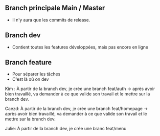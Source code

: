 ## Branch principale Main / Master
- Il n'y aura que les commits de release.

## Branch dev
- Contient toutes les features développées, mais pas encore en ligne

## Branch feature
- Pour séparer les tâches
- C'est là où on dev


Kim : À partir de la branch dev, je crée une branch feat/auth -> après avoir bien travaillé, va demander à ce que valide son travail et le mettre sur la branch dev.

Caezd: À partir de la branch dev, je crée une branch feat/homepage -> après avoir bien travaillé, va demander à ce que valide son travail et le mettre sur la branch dev.

Julie: À partir de la branch dev, je crée une branc feat/menu



